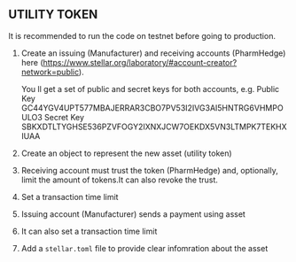 
## UTILITY TOKEN 

It is recommended to run the code on testnet before going to production.

1.  Create an issuing (Manufacturer) and receiving accounts (PharmHedge) here (https://www.stellar.org/laboratory/#account-creator?network=public).
    
    You ll get a set of public and secret keys for both accounts, e.g.
    Public Key	GC44YGV4UPT577MBAJERRAR3CBO7PV53I2IVG3AI5HNTRG6VHMPOULO3
    Secret Key	SBKXDTLTYGHSE536PZVFOGY2IXNXJCW7OEKDX5VN3LTMPK7TEKHXIUAA


2.  Create an object to represent the new asset (utility token)

3.  Receiving account must trust the token (PharmHedge) and, optionally, limit the amount of tokens.It can also revoke the trust.

4.  Set a transaction time limit

5.  Issuing account (Manufacturer) sends a payment using asset

6.  It can also set a transaction time limit

7. Add a `stellar.toml` file to provide clear infomration about the asset
